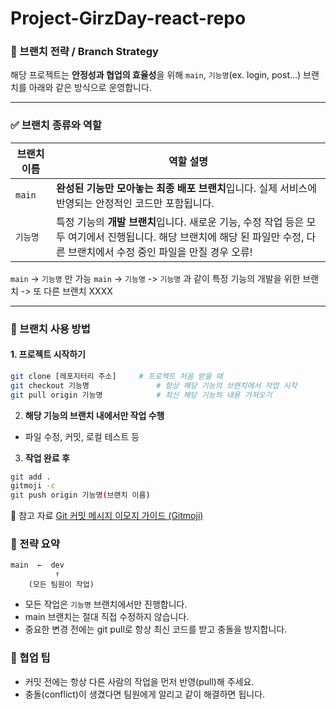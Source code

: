 # Project-GirzDay-react-repo

### 🌿 브랜치 전략 / Branch Strategy

해당 프로젝트는 **안정성과 협업의 효율성**을 위해 `main`, `기능명`(ex. login, post...) 브랜치를 아래와 같은 방식으로 운영합니다.

---

### ✅ 브랜치 종류와 역할

| 브랜치 이름 | 역할 설명 |
|-------------|------------|
| `main`      | **완성된 기능만 모아놓는 최종 배포 브랜치**입니다. 실제 서비스에 반영되는 안정적인 코드만 포함됩니다. |
| `기능명`       | 특정 기능의 **개발 브랜치**입니다. 새로운 기능, 수정 작업 등은 모두 여기에서 진행됩니다. 해당 브랜치에 해당 된 파일만 수정, 다른 브랜치에서 수정 중인 파일을 만질 경우 오류! |

`main` -> `기능명` 만 가능
`main` -> `기능명` -> `기능명` 과 같이 특정 기능의 개발을 위한 브랜치 -> 또 다른 브랜치 XXXX

---

### 🔧 브랜치 사용 방법

#### 1. 프로젝트 시작하기
```bash
git clone [레포지터리 주소]     # 프로젝트 처음 받을 때
git checkout 기능명               # 항상 해당 기능의 브랜치에서 작업 시작
git pull origin 기능명            # 최신 해당 기능의 내용 가져오기
```

2. **해당 기능의 브랜치 내에서만 작업 수행**
- 파일 수정, 커밋, 로컬 테스트 등

3. **작업 완료 후**
```bash
git add .
gitmoji -c 
git push origin 기능명(브랜치 이름)
```
🔗 참고 자료
[Git 커밋 메시지 이모지 가이드 (Gitmoji)](https://inpa.tistory.com/entry/GIT-%E2%9A%A1%EF%B8%8F-Gitmoji-%EC%82%AC%EC%9A%A9%EB%B2%95-Gitmoji-cli)

### 🧠 전략 요약
```
main  ←  dev
          ↑
    (모든 팀원이 작업)
```

- 모든 작업은 `기능명` 브랜치에서만 진행합니다.
- main 브랜치는 절대 직접 수정하지 않습니다.
- 중요한 변경 전에는 git pull로 항상 최신 코드를 받고 충돌을 방지합니다.

### 📝 협업 팁
- 커밋 전에는 항상 다른 사람의 작업을 먼저 반영(pull)해 주세요.
- 충돌(conflict)이 생겼다면 팀원에게 알리고 같이 해결하면 됩니다.

